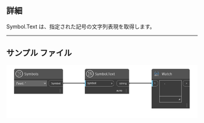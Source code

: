 ## 詳細
Symbol.Text は、指定された記号の文字列表現を取得します。
___
## サンプル ファイル

![Symbol.Text](./DynamoUnits.Symbol.Text_img.png)
